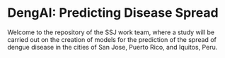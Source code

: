 # DengAI: Predicting Disease Spread
Welcome to the repository of the SSJ work team, where a study will be carried out on the creation of models for the prediction of the spread of dengue disease in the cities of San Jose, Puerto Rico, and Iquitos, Peru.




